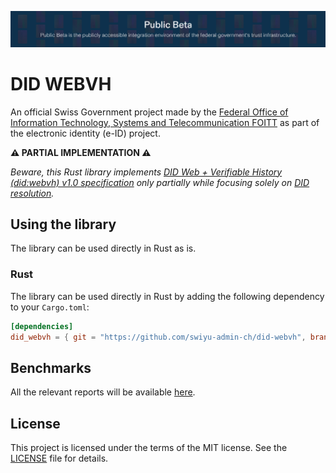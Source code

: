 ![Public Beta banner](https://github.com/e-id-admin/eidch-public-beta/blob/main/assets/github-banner-publicbeta.jpg)

# DID WEBVH

An official Swiss Government project made by
the [Federal Office of Information Technology, Systems and Telecommunication FOITT](https://www.bit.admin.ch/)
as part of the electronic identity (e-ID) project.

**⚠️ PARTIAL IMPLEMENTATION ⚠️**

*Beware, this Rust library implements [DID Web + Verifiable History (did:webvh) v1.0 specification](https://identity.foundation/didwebvh/v1.0/)
only partially while focusing solely on [DID resolution](https://identity.foundation/didwebvh/v1.0/#read-resolve).*

## Using the library

The library can be used directly in Rust as is.

### Rust

The library can be used directly in Rust by adding the following dependency to your `Cargo.toml`:

````toml
[dependencies]
did_webvh = { git = "https://github.com/swiyu-admin-ch/did-webvh", branch = "main" }
````

## Benchmarks

All the relevant reports will be available [here](criterion/README.md).

## License

This project is licensed under the terms of the MIT license. See the [LICENSE](LICENSE.md) file for details.
